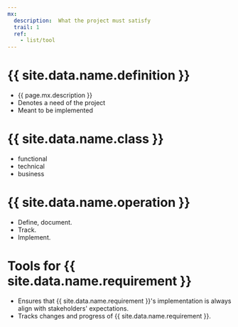 ```yaml
---
mx:
  description:  What the project must satisfy
  trail: 1
  ref:
    - list/tool
---
```




# {{ site.data.name.definition }}
- {{ page.mx.description }}
- Denotes a need of the project
- Meant to be implemented

# {{ site.data.name.class }}
- functional
- technical
- business

# {{ site.data.name.operation }}
- Define, document.
- Track.
- Implement.

# Tools for {{ site.data.name.requirement }}
- Ensures that {{ site.data.name.requirement }}'s implementation is always align with stakeholders' expectations.
- Tracks changes and progress of {{ site.data.name.requirement }}. 

